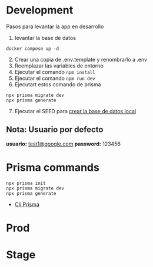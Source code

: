 # Development
Pasos para levantar la app en desarrollo

1. levantar la base de datos
```
docker compose up -d
```

2. Crear una copia de .env.template y renombrarlo a .env
3. Reemplazar las variables de entorno
4. Ejecutar el comando ``` npm install ```
5. Ejecutar el comando ``` npm run dev ```
6. Ejecutart estos comando de prisma
```
npx prisma migrate dev
npx prisma generate
```

7. Ejecutar el SEED para [crear la base de datos local](localhost:3000/api/seed)

## Nota: Usuario por defecto
__usuario:__ test1@google.com
__password:__ 123456

# Prisma commands
```
npx prisma init
npx prisma migrate dev
npx prisma generate
```

* [Cli Prisma](https://www.prisma.io/docs/orm/reference/prisma-cli-reference)

# Prod

# Stage
